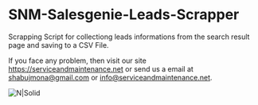 # SNM-Salesgenie-Leads-Scrapper
Scrapping Script for collectiong leads informations from the search result page and saving to a CSV File.

  If you face any problem, then visit our site https://serviceandmaintenance.net or send us a email at shabujmona@gmail.com or info@serviceandmaintenance.net.
  

  
  ![N|Solid](https://snmhosting.com/wp-content/uploads/2016/10/snm-animated-ad.gif)
